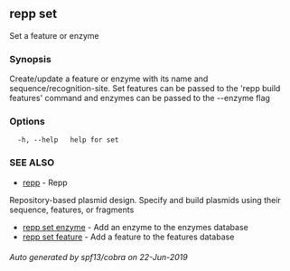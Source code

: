 ## repp set

Set a feature or enzyme

### Synopsis

Create/update a feature or enzyme with its name and sequence/recognition-site.
Set features can be passed to the 'repp build features' command and enzymes can
be passed to the --enzyme flag

### Options

```
  -h, --help   help for set
```

### SEE ALSO

- [repp](index.md) - Repp

Repository-based plasmid design. Specify and build plasmids using
their sequence, features, or fragments

- [repp set enzyme](repp_set_enzyme.md) - Add an enzyme to the enzymes database
- [repp set feature](repp_set_feature.md) - Add a feature to the features database

###### Auto generated by spf13/cobra on 22-Jun-2019
